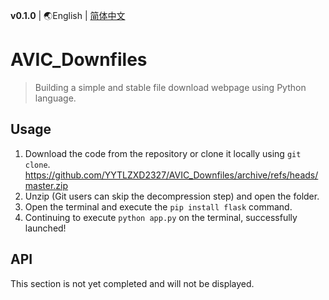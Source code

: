**v0.1.0** | 🌏English | [简体中文](https://github.com/YYTLZXD2327/AVIC_Downfiles/blob/master/README.zh-CN.md)
# AVIC_Downfiles
> Building a simple and stable file download webpage using Python language.

## Usage
1. Download the code from the repository or clone it locally using `git clone`.
https://github.com/YYTLZXD2327/AVIC_Downfiles/archive/refs/heads/master.zip
2. Unzip (Git users can skip the decompression step) and open the folder.
3. Open the terminal and execute the `pip install flask` command.
4. Continuing to execute `python app.py` on the terminal, successfully launched!
## API
This section is not yet completed and will not be displayed.